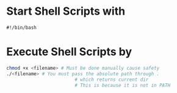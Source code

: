# Start Shell Scripts with
```
#!/bin/bash
```

# Execute Shell Scripts by
```sh
chmod +x <filename> # Must be done manually cause safety
./<filename> # You must pass the absolute path through .
						 # which returns current dir
						 # This is because it is not in PATH
```